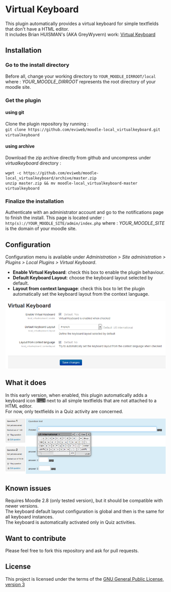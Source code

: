 Virtual Keyboard
================
This plugin automatically provides a virtual keyboard for simple textfields that don't have a HTML editor.    
It includes Brian HUISMAN's (AKA GreyWyvern) work: [Virtual Keyboard](http://www.greywyvern.com/code/javascript/keyboard)    
    
Installation
------------
### Go to the install directory
Before all, change your working directory to `YOUR_MOODLE_DIRROOT/local` where : 
*YOUR_MOODLE_DIRROOT* represents the root directory of your moodle site.   
    
### Get the plugin
#### using git
Clone the plugin repository by running :    
`git clone https://github.com/eviweb/moodle-local_virtualkeyboard.git virtualkeyboard`   
    
#### using archive
Download the zip archive directly from github and uncompress under *virtualkeyboard* directory :    

    wget -c https://github.com/eviweb/moodle-local_virtualkeyboard/archive/master.zip    
    unzip master.zip && mv moodle-local_virtualkeyboard-master virtualkeyboard    

### Finalize the installation
Authenticate with an administrator account and go to the notifications page to 
finish the install. This page is located under :    
`http(s)://YOUR_MOODLE_SITE/admin/index.php` where : 
*YOUR_MOODLE_SITE* is the domain of your moodle site.   
    
Configuration
-------------
Configuration menu is available under *Administration > Site administration > Plugins > Local Plugins > Virtual Keyboard*.    
* **Enable Virtual Keyboard**: check this box to enable the plugin behaviour.
* **Default Keyboard Layout**: choose the keyboard layout selected by default.
* **Layout from context language**: check this box to let the plugin automatically set the keyboard layout from the context language.

*![(Virtual keyboard settings)](/docs/img/settings.png)*

What it does
------------
In this early version, when enabled, this plugin automatically adds a keyboard icon *![(Virtual keyboard icon)](/resources/img/keyboard.png)* next to all simple textfields that are not attached to a HTML editor.    
For now, only textfields in a Quiz activity are concerned.    

*![(Virtual keyboard in action)](/docs/img/quiz.png)*

Known issues
------------
Requires Moodle 2.8 (only tested version), but it should be compatible with newer versions.    
The keyboard default layout configuration is global and then is the same for all keyboard instances.    
The keyboard is automatically activated only in Quiz activities.    
     
Want to contribute
------------------
Please feel free to fork this repository and ask for pull requests.

License
-------
This project is licensed under the terms of the [GNU General Public License, version 3](/LICENSE)